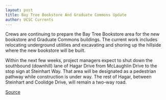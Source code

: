 ```yaml
---
layout: post
title: Bay Tree Bookstore And Graduate Commons Update
author: UCSC Currents
---
```


Crews are continuing to prepare the Bay Tree Bookstore area for the new bookstore and Graduate Commons buildings. The current work includes relocating underground utilities and excavating and shoring up the hillside where the new bookstore will be built.

Within the next few weeks, project managers expect to shut down the southbound (downhill) lane of Hagar Drive from McLaughlin Drive to the stop sign at Steinhart Way. That area will be designated as a pedestrian pathway while construction is under way. The rest of Hagar, between Steinhart and Coolidge Drive, will remain a two-way road.

[Source](http://www1.ucsc.edu/oncampus/currents/98-99/09-07/bookstore.htm "Permalink to Bookstore/Graduate Commons project: 09-07-98")
